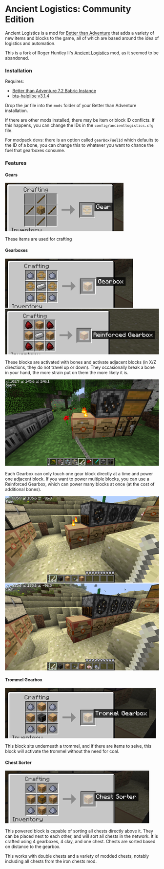 # Ancient Logistics: Community Edition

Ancient Logistics is a mod for [Better than Adventure](https://betterthanadventure.net/) that adds a variety of new items and blocks to the game, all of which are based around the idea of logistics and automation.

This is a fork of Roger Huntley II's [Ancient Logistics](https://github.com/rogerahuntley/ancient-logistics) mod, as it seemed to be abandoned.

### Installation

Requires:
- [Better than Adventure 7.2 Babric Instance](https://github.com/Turnip-Labs/babric-instance-repo/releases/tag/v7.2_01)
- [bta-halplibe v3.1.4](https://github.com/Turnip-Labs/bta-halplibe/releases/tag/3.1.4)

Drop the jar file into the `mods` folder of your Better than Adventure installation.

If there are other mods installed, there may be item or block ID conflicts. If this happens, you can change the IDs in the `config/ancientlogistics.cfg` file.

For modpack devs: there is an option called `gearBoxFuelId` which defaults to the ID of a bone, you can change this to whatever you want to chance the fuel that gearboxes consume.

### Features

#### Gears

![Gear](.github/images/gear.png)

These items are used for crafting

#### Gearboxes

![Gearbox](.github/images/gearbox.png)
![Reinforced Gearbox](.github/images/reinforced_gearbox.png)

These blocks are activated with bones and activate adjacent blocks (in X/Z directions, they do not travel up or down). They occasionally break a bone in your hand, the more strain put on them the more likely it is.

![Gearbox in use](.github/images/gearbox_in_use.png)

Each Gearbox can only touch one gear block directly at a time and power one adjacent block. If you want to power multiple blocks, you can use a Reinforced Gearbox, which can power many blocks at once (at the cost of additional bones).

![Gearbox powers 1 machine](.github/images/regular_gearbox_vs.png)
![Reinforced Gearbox powers multiple machines](.github/images/reinforced_gearbox_vs.png)

#### Trommel Gearbox

![Trommel Gearbox](.github/images/trommelgearbox.png)

This block sits underneath a trommel, and if there are items to seive, this block will activate the trommel without the need for coal.

#### Chest Sorter

![Chest Sorter](.github/images/chestsorter.png)

This powered block is capable of sorting all chests directly above it. They can be placed next to each other, and will sort all chests in the network. It is crafted using 4 gearboxes, 4 clay, and one chest. Chests are sorted based on distance to the gearbox.

This works with double chests and a variety of modded chests, notably including all chests from the iron chests mod.

